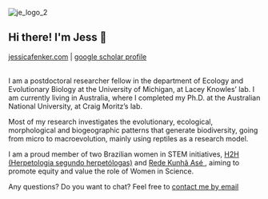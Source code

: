 ![je_logo_2](https://user-images.githubusercontent.com/11275799/113373697-2987dc80-93b7-11eb-8659-130beee840ab.png)

<h2> Hi there! I'm Jess 🦎 </h2>

<a href="https://jessicafenker.com/">jessicafenker.com</a> | <a href="https://scholar.google.com/citations?user=x3R-PWkAAAAJ&hl=en&oi=ao">google scholar profile</a>
<br>
<br>


I am a postdoctoral researcher fellow in the department of Ecology and Evolutionary Biology
at the University of Michigan, at Lacey Knowles’ lab. I am currently living in Australia,
where I completed my Ph.D. at the Australian National University, at Craig Moritz’s lab.

Most of my research investigates the evolutionary, ecological, morphological and biogeographic 
patterns that generate biodiversity, going from micro to macroevolution, mainly using reptiles as a research model.

I am a proud member of two Brazilian women in STEM initiatives, <a href="https://herpeto2herpetologas.wixsite.com/-h2h"> H2H (Herpetologia segundo herpetólogas)</a> and <a href="https://www.instagram.com/kunhaase/?hl=en"> Rede Kunhã Asé </a>,
aiming to promote equity and value the role of Women in Science.

Any questions? Do you want to chat? Feel free to <a href="jehfenker@gmail.com">contact me by email</a>                            
<h2></h2>
